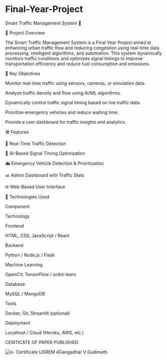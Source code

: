 # Final-Year-Project

Smart Traffic Management System 🚦

📌 Project Overview

The Smart Traffic Management System is a Final Year Project aimed at enhancing urban traffic flow and reducing congestion using real-time data processing, intelligent algorithms, and automation. This system dynamically monitors traffic conditions and optimizes signal timings to improve transportation efficiency and reduce fuel consumption and emissions.

🎯 Key Objectives

Monitor real-time traffic using sensors, cameras, or simulation data.

Analyze traffic density and flow using AI/ML algorithms.

Dynamically control traffic signal timing based on live traffic data.

Prioritize emergency vehicles and reduce waiting time.

Provide a user dashboard for traffic insights and analytics.

🛠️ Features

🚗 Real-Time Traffic Detection

🧠 AI-Based Signal Timing Optimization

🚑 Emergency Vehicle Detection & Prioritization

📊 Admin Dashboard with Traffic Stats

🌐 Web-Based User Interface

🧰 Technologies Used

Component

Technology

Frontend

HTML, CSS, JavaScript / React

Backend

Python / Node.js / Flask

Machine Learning

OpenCV, TensorFlow / scikit-learn

Database

MySQL / MongoDB

Tools

Docker, Git, Streamlit (optional)

Deployment

Localhost / Cloud (Heroku, AWS, etc.)




CERITICATE OF PAPER PUBLISHED 

![e- Certificate IJSREM 4Gangadhar V Gudimath](https://github.com/user-attachments/assets/724c8a82-44b9-4874-b001-0ce14f6fbda9)

